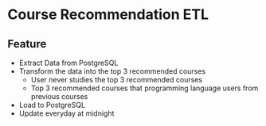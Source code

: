 # Course Recommendation ETL
## Feature
- Extract Data from PostgreSQL
- Transform the data into the top 3 recommended courses
  - User never studies the top 3 recommended courses
  - Top 3 recommended courses that programming language users from previous courses
- Load to PostgreSQL
- Update everyday at midnight
